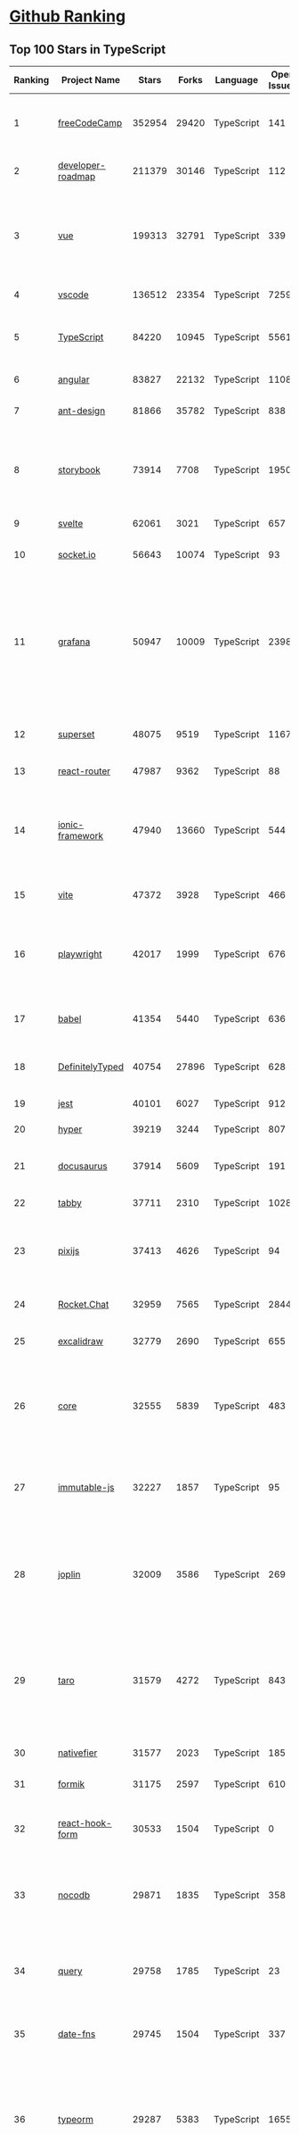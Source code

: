 [Github Ranking](../README.md)
==========

## Top 100 Stars in TypeScript

| Ranking | Project Name | Stars | Forks | Language | Open Issues | Description | Last Commit |
| ------- | ------------ | ----- | ----- | -------- | ----------- | ----------- | ----------- |
| 1 | [freeCodeCamp](https://github.com/freeCodeCamp/freeCodeCamp) | 352954 | 29420 | TypeScript | 141 | freeCodeCamp.org's open-source codebase and curriculum. Learn to code for free. | 2022-09-14T03:01:14Z |
| 2 | [developer-roadmap](https://github.com/kamranahmedse/developer-roadmap) | 211379 | 30146 | TypeScript | 112 | Roadmap to becoming a developer in 2022 | 2022-09-13T20:37:13Z |
| 3 | [vue](https://github.com/vuejs/vue) | 199313 | 32791 | TypeScript | 339 | 🖖 Vue.js is a progressive, incrementally-adoptable JavaScript framework for building UI on the web. | 2022-09-13T11:38:35Z |
| 4 | [vscode](https://github.com/microsoft/vscode) | 136512 | 23354 | TypeScript | 7259 | Visual Studio Code | 2022-09-13T23:54:32Z |
| 5 | [TypeScript](https://github.com/microsoft/TypeScript) | 84220 | 10945 | TypeScript | 5561 | TypeScript is a superset of JavaScript that compiles to clean JavaScript output. | 2022-09-14T00:00:04Z |
| 6 | [angular](https://github.com/angular/angular) | 83827 | 22132 | TypeScript | 1108 | The modern web developer’s platform | 2022-09-14T02:34:03Z |
| 7 | [ant-design](https://github.com/ant-design/ant-design) | 81866 | 35782 | TypeScript | 838 | An enterprise-class UI design language and React UI library | 2022-09-14T02:52:39Z |
| 8 | [storybook](https://github.com/storybookjs/storybook) | 73914 | 7708 | TypeScript | 1950 | 📓 The UI component explorer. Develop, document, & test React, Vue, Angular, Web Components, Ember, Svelte & more! | 2022-09-14T01:27:29Z |
| 9 | [svelte](https://github.com/sveltejs/svelte) | 62061 | 3021 | TypeScript | 657 | Cybernetically enhanced web apps | 2022-09-13T15:57:13Z |
| 10 | [socket.io](https://github.com/socketio/socket.io) | 56643 | 10074 | TypeScript | 93 | Realtime application framework (Node.JS server) | 2022-09-13T06:29:17Z |
| 11 | [grafana](https://github.com/grafana/grafana) | 50947 | 10009 | TypeScript | 2398 | The open and composable observability and data visualization platform. Visualize metrics, logs, and traces from multiple sources like Prometheus, Loki, Elasticsearch, InfluxDB, Postgres and many more.  | 2022-09-14T00:34:45Z |
| 12 | [superset](https://github.com/apache/superset) | 48075 | 9519 | TypeScript | 1167 | Apache Superset is a Data Visualization and Data Exploration Platform | 2022-09-14T02:42:57Z |
| 13 | [react-router](https://github.com/remix-run/react-router) | 47987 | 9362 | TypeScript | 88 | Declarative routing for React | 2022-09-14T01:00:34Z |
| 14 | [ionic-framework](https://github.com/ionic-team/ionic-framework) | 47940 | 13660 | TypeScript | 544 | A powerful cross-platform UI toolkit for building native-quality iOS, Android, and Progressive Web Apps with HTML, CSS, and JavaScript. | 2022-09-14T02:07:22Z |
| 15 | [vite](https://github.com/vitejs/vite) | 47372 | 3928 | TypeScript | 466 | Next generation frontend tooling. It's fast! | 2022-09-14T00:30:49Z |
| 16 | [playwright](https://github.com/microsoft/playwright) | 42017 | 1999 | TypeScript | 676 | Playwright is a framework for Web Testing and Automation. It allows testing Chromium, Firefox and WebKit with a single API.  | 2022-09-14T00:27:19Z |
| 17 | [babel](https://github.com/babel/babel) | 41354 | 5440 | TypeScript | 636 | 🐠 Babel is a compiler for writing next generation JavaScript. | 2022-09-13T20:15:17Z |
| 18 | [DefinitelyTyped](https://github.com/DefinitelyTyped/DefinitelyTyped) | 40754 | 27896 | TypeScript | 628 | The repository for high quality TypeScript type definitions. | 2022-09-14T03:01:13Z |
| 19 | [jest](https://github.com/facebook/jest) | 40101 | 6027 | TypeScript | 912 | Delightful JavaScript Testing. | 2022-09-13T15:20:32Z |
| 20 | [hyper](https://github.com/vercel/hyper) | 39219 | 3244 | TypeScript | 807 | A terminal built on web technologies | 2022-09-13T17:36:35Z |
| 21 | [docusaurus](https://github.com/facebook/docusaurus) | 37914 | 5609 | TypeScript | 191 | Easy to maintain open source documentation websites. | 2022-09-12T20:00:02Z |
| 22 | [tabby](https://github.com/Eugeny/tabby) | 37711 | 2310 | TypeScript | 1028 | A terminal for a more modern age | 2022-09-13T04:20:50Z |
| 23 | [pixijs](https://github.com/pixijs/pixijs) | 37413 | 4626 | TypeScript | 94 | The HTML5 Creation Engine: Create beautiful digital content with the fastest, most flexible 2D WebGL renderer. | 2022-09-13T01:30:53Z |
| 24 | [Rocket.Chat](https://github.com/RocketChat/Rocket.Chat) | 32959 | 7565 | TypeScript | 2844 | The communications platform that puts data protection first. | 2022-09-14T02:02:47Z |
| 25 | [excalidraw](https://github.com/excalidraw/excalidraw) | 32779 | 2690 | TypeScript | 655 | Virtual whiteboard for sketching hand-drawn like diagrams | 2022-09-13T19:19:59Z |
| 26 | [core](https://github.com/vuejs/core) | 32555 | 5839 | TypeScript | 483 | 🖖 Vue.js is a progressive, incrementally-adoptable JavaScript framework for building UI on the web. | 2022-09-13T20:22:28Z |
| 27 | [immutable-js](https://github.com/immutable-js/immutable-js) | 32227 | 1857 | TypeScript | 95 | Immutable persistent data collections for Javascript which increase efficiency and simplicity. | 2022-07-01T17:42:43Z |
| 28 | [joplin](https://github.com/laurent22/joplin) | 32009 | 3586 | TypeScript | 269 | Joplin - an open source note taking and to-do application with synchronisation capabilities for Windows, macOS, Linux, Android and iOS. | 2022-09-13T15:44:52Z |
| 29 | [taro](https://github.com/NervJS/taro) | 31579 | 4272 | TypeScript | 843 | 开放式跨端跨框架解决方案，支持使用 React/Vue/Nerv 等框架来开发微信/京东/百度/支付宝/字节跳动/ QQ 小程序/H5/React Native 等应用。  https://taro.zone/ | 2022-09-13T11:55:31Z |
| 30 | [nativefier](https://github.com/nativefier/nativefier) | 31577 | 2023 | TypeScript | 185 | Make any web page a desktop application | 2022-08-29T01:04:28Z |
| 31 | [formik](https://github.com/jaredpalmer/formik) | 31175 | 2597 | TypeScript | 610 | Build forms in React, without the tears 😭  | 2022-09-10T18:38:44Z |
| 32 | [react-hook-form](https://github.com/react-hook-form/react-hook-form) | 30533 | 1504 | TypeScript | 0 | 📋 React Hooks for form state management and validation (Web + React Native) | 2022-09-13T04:55:14Z |
| 33 | [nocodb](https://github.com/nocodb/nocodb) | 29871 | 1835 | TypeScript | 358 | 🔥 🔥 🔥 Open Source Airtable Alternative - turns any MySQL, Postgres, SQLite into a Spreadsheet with REST APIs. | 2022-09-14T01:33:36Z |
| 34 | [query](https://github.com/TanStack/query) | 29758 | 1785 | TypeScript | 23 | 🤖 Powerful asynchronous state management, server-state utilities and data fetching for TS/JS, React, Solid, Svelte and Vue. | 2022-09-13T09:10:27Z |
| 35 | [date-fns](https://github.com/date-fns/date-fns) | 29745 | 1504 | TypeScript | 337 | ⏳ Modern JavaScript date utility library ⌛️ | 2022-09-13T12:43:15Z |
| 36 | [typeorm](https://github.com/typeorm/typeorm) | 29287 | 5383 | TypeScript | 1655 | ORM for TypeScript and JavaScript (ES7, ES6, ES5). Supports MySQL, PostgreSQL, MariaDB, SQLite, MS SQL Server, Oracle, SAP Hana, WebSQL databases. Works in NodeJS, Browser, Ionic, Cordova and Electron platforms. | 2022-09-11T09:05:58Z |
| 37 | [chakra-ui](https://github.com/chakra-ui/chakra-ui) | 28620 | 2543 | TypeScript | 68 | ⚡️ Simple, Modular & Accessible UI Components for your React Applications | 2022-09-13T20:20:34Z |
| 38 | [graphql-engine](https://github.com/hasura/graphql-engine) | 27950 | 2411 | TypeScript | 1778 | Blazing fast, instant realtime GraphQL APIs on your DB with fine grained access control, also trigger webhooks on database events. | 2022-09-13T21:53:47Z |
| 39 | [rxjs](https://github.com/ReactiveX/rxjs) | 27681 | 2856 | TypeScript | 203 | A reactive programming library for JavaScript | 2022-09-12T08:40:28Z |
| 40 | [html2canvas](https://github.com/niklasvh/html2canvas) | 26673 | 4469 | TypeScript | 775 | Screenshots with JavaScript | 2022-09-09T14:01:30Z |
| 41 | [mobx](https://github.com/mobxjs/mobx) | 25666 | 1710 | TypeScript | 12 | Simple, scalable state management. | 2022-09-07T17:51:21Z |
| 42 | [angular-cli](https://github.com/angular/angular-cli) | 25626 | 12116 | TypeScript | 212 | CLI tool for Angular | 2022-09-13T22:40:59Z |
| 43 | [prisma](https://github.com/prisma/prisma) | 25512 | 910 | TypeScript | 2185 | Next-generation ORM for Node.js & TypeScript \| PostgreSQL, MySQL, MariaDB, SQL Server, SQLite, MongoDB and CockroachDB | 2022-09-14T01:10:54Z |
| 44 | [cheerio](https://github.com/cheeriojs/cheerio) | 25453 | 1569 | TypeScript | 14 | Fast, flexible, and lean implementation of core jQuery designed specifically for the server. | 2022-09-14T03:02:24Z |
| 45 | [slate](https://github.com/ianstormtaylor/slate) | 25378 | 2875 | TypeScript | 518 | A completely customizable framework for building rich text editors. (Currently in beta.) | 2022-09-13T13:48:00Z |
| 46 | [react-select](https://github.com/JedWatson/react-select) | 25108 | 3953 | TypeScript | 209 | The Select Component for React.js | 2022-09-11T22:47:14Z |
| 47 | [react-spring](https://github.com/pmndrs/react-spring) | 24011 | 1035 | TypeScript | 60 | ✌️ A spring physics based React animation library | 2022-09-13T08:41:46Z |
| 48 | [type-challenges](https://github.com/type-challenges/type-challenges) | 23928 | 2322 | TypeScript | 14148 | Collection of TypeScript type challenges with online judge | 2022-09-08T21:40:33Z |
| 49 | [swr](https://github.com/vercel/swr) | 23899 | 924 | TypeScript | 73 | React Hooks for Data Fetching | 2022-09-12T17:32:52Z |
| 50 | [etcher](https://github.com/balena-io/etcher) | 23785 | 1723 | TypeScript | 373 | Flash OS images to SD cards & USB drives, safely and easily. | 2022-09-09T04:03:13Z |
| 51 | [components](https://github.com/angular/components) | 22951 | 6290 | TypeScript | 1655 | Component infrastructure and Material Design components for Angular | 2022-09-13T22:34:38Z |
| 52 | [devtools](https://github.com/vuejs/devtools) | 22904 | 3918 | TypeScript | 400 | ⚙️ Browser devtools extension for debugging Vue.js applications. | 2022-08-30T21:42:46Z |
| 53 | [docz](https://github.com/doczjs/docz) | 22883 | 1482 | TypeScript | 109 | ✍ It has never been so easy to document your things! | 2022-07-27T12:38:11Z |
| 54 | [floating-ui](https://github.com/floating-ui/floating-ui) | 22810 | 1398 | TypeScript | 21 | A low-level toolkit to create floating elements. Tooltips, popovers, dropdowns, and more | 2022-09-13T16:09:17Z |
| 55 | [react-native-elements](https://github.com/react-native-elements/react-native-elements) | 22776 | 4450 | TypeScript | 41 | Cross-Platform React Native UI Toolkit | 2022-09-14T02:23:32Z |
| 56 | [slidev](https://github.com/slidevjs/slidev) | 22486 | 861 | TypeScript | 104 | Presentation Slides for Developers | 2022-09-12T05:19:16Z |
| 57 | [react-redux](https://github.com/reduxjs/react-redux) | 22360 | 3278 | TypeScript | 14 | Official React bindings for Redux | 2022-09-02T14:24:28Z |
| 58 | [sweetalert](https://github.com/t4t5/sweetalert) | 22091 | 2894 | TypeScript | 154 | A beautiful replacement for JavaScript's "alert" | 2022-05-16T16:54:43Z |
| 59 | [zustand](https://github.com/pmndrs/zustand) | 21614 | 637 | TypeScript | 22 | 🐻 Bear necessities for state management in React | 2022-09-13T03:06:13Z |
| 60 | [react-navigation](https://github.com/react-navigation/react-navigation) | 21602 | 4736 | TypeScript | 521 | Routing and navigation for your React Native apps | 2022-09-12T22:07:48Z |

